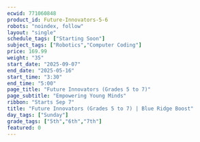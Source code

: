 ```yaml
---
ecwid: 771060848
product_id: Future-Innovators-5-6
robots: "noindex, follow"
layout: "single"
schedule_tags: ["Starting Soon"]
subject_tags: ["Robotics","Computer Coding"]
price: 169.99
weight: "35"
start_date: "2025-09-07"
end_date: "2025-05-16"
start_time: "3:30"
end_time: "5:00"
page_title: "Future Innovators (Grades 5 to 7)"
page_subtitle: "Empowering Young Minds"
ribbon: "Starts Sep 7"
title: "Future Innovators (Grades 5 to 7) | Blue Ridge Boost"
day_tags: ["Sunday"]
grade_tags: ["5th","6th","7th"]
featured: 0
---
```

